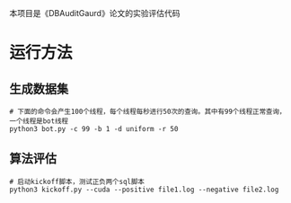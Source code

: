 本项目是《DBAuditGaurd》论文的实验评估代码

# 运行方法

## 生成数据集

```
# 下面的命令会产生100个线程，每个线程每秒进行50次的查询。其中有99个线程正常查询，一个线程是bot线程
python3 bot.py -c 99 -b 1 -d uniform -r 50
```

## 算法评估

```
# 启动kickoff脚本，测试正负两个sql脚本
python3 kickoff.py --cuda --positive file1.log --negative file2.log
```
